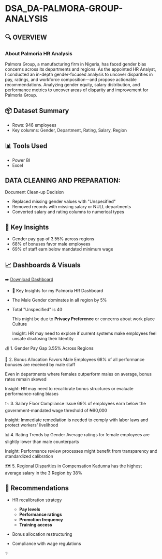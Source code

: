# DSA_DA-PALMORA-GROUP-ANALYSIS

## 🔍 OVERVIEW
### About Palmoria HR Analysis

Palmora Group, a manufacturing firm in Nigeria, has faced gender bias concerns across its departments and regions. As the appointed HR Analyst, I conducted an in-depth gender-focused 
analysis to uncover disparities in pay, ratings, and workforce composition—and propose actionable recommendations.
Analyzing gender equity, salary distribution, and performance metrics to uncover areas of disparity and improvement for Palmoria Group.

## 📦 Dataset Summary
- Rows: 946 employees
- Key columns: Gender, Department, Rating, Salary, Region

## 📊 Tools Used
- Power BI
- Excel

## DATA CLEANING AND PREPARATION:
Document Clean-up Decision
 - Replaced missing gender values with "Unspecified"
 - Removed records with missing salary or NULL departments
 - Converted salary and rating columns to numerical types  

## 🚀 Key Insights
- Gender pay gap of 3.55% across regions
- 68% of bonuses favor male employees
- 69% of staff earn below mandated minimum wage

## 📈 Dashboards & Visuals
➡️ [Download Dashboard](Visual/Palmoria%20HR%20EDA%20Analysis%201.pbix)

- 🧠 Key Insights for my Palmoria HR Dashboard

- The Male Gender dominates in all region by 5%

- Total "Unspecified" is 40

  This might be due to **Privacy Preference** or concerns about work place Culture

  Insight: HR may need to explore if current systems make employees feel unsafe disclosing their Identity
  
💰 1. Gender Pay Gap 3.55% Across Regions

🎯 2. Bonus Allocation Favors Male Employees
68% of all performance bonuses are received by male staff

Even in departments where females outperform males on average, bonus rates remain skewed

Insight: HR may need to recalibrate bonus structures or evaluate performance-rating biases

📉 3. Salary Floor Compliance Issue
69% of employees earn below the government-mandated wage threshold of ₦90,000

Insight: Immediate remediation is needed to comply with labor laws and protect workers' livelihood

📊 4. Rating Trends by Gender
Average ratings for female employees are slightly lower than male counterparts 

Insight: Performance review processes might benefit from transparency and standardized calibration

🗺️ 5. Regional Disparities in Compensation
       Kadunna has the highest average salary in the 3 Region by 38%


## 📌 Recommendations
- HR recalibration strategy
     - **Pay levels**
     - **Performance ratings**
     - **Promotion frequency**
     - **Training access**

- Bonus allocation restructuring
- Compliance with wage regulations


✨
